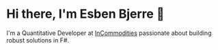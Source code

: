 # Hi there, I'm Esben Bjerre 👋

I'm a Quantitative Developer at [InCommodities](https://incommodities.com/) passionate about building robust solutions in F#.
